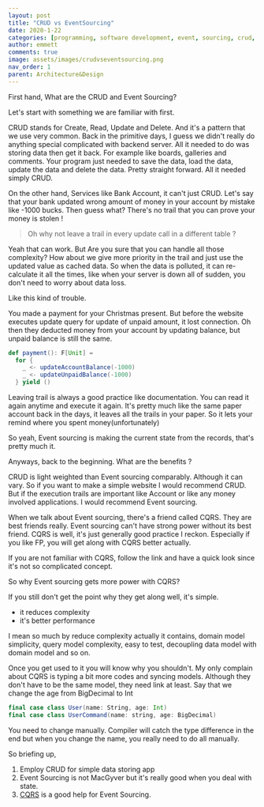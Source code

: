 ```yaml
---
layout: post
title: "CRUD vs EventSourcing"
date: 2020-1-22
categories: [programming, software development, event, sourcing, crud, architecture]
author: emmett
comments: true
image: assets/images/crudvseventsourcing.png
nav_order: 1
parent: Architecture&Design
---
```


First hand, What are the CRUD and Event Sourcing?

Let's start with something we are familiar with first.

CRUD stands for Create, Read, Update and Delete. And it's a pattern  that we use very common. Back in the primitive days, I guess we didn't really do anything special complicated with backend server. All it needed to do was storing data then get it back. For example like boards, galleries and comments. Your program just needed to save the data, load the data, update the data and delete the data. Pretty straight forward. All it needed simply CRUD.

On the other hand, Services like Bank Account, it can't just CRUD. Let's say that your bank updated wrong amount of money in your account  by mistake like -1000 bucks. Then guess what? There's no trail that you can prove your money is stolen !

> Oh why not leave a trail in every update call in a different table ?

Yeah that can work. But Are you sure that you can handle all those complexity? How about we give more priority in the trail and just use the  updated value as cached data. So when the data is polluted, it can re-calculate it all the times, like when your server is down all of sudden, you don't need to worry about data loss.

Like this kind of trouble.

You made a payment for your Christmas present. But before the website executes update query for update of unpaid amount, it lost connection. Oh then they deducted money from your account by updating balance, but unpaid balance is still the same.

```scala
def payment(): F[Unit] =
  for {
    _ <- updateAccountBalance(-1000)
    _ <- updateUnpaidBalance(-1000)
  } yield ()
```

Leaving trail is always a good practice like documentation. You can read it again anytime and execute it again. It's pretty much like the same paper account back in the days, it leaves all the trails in your paper. So it lets your remind where you spent money(unfortunately)

So yeah, Event sourcing is making the current state from the records, that's pretty much it.

Anyways, back to the beginning. What are the benefits ?

CRUD is light weighted than  Event sourcing comparably. Although it can vary. So if you want to make a simple website I would recommend CRUD. But if the execution trails are important like Account or like any money involved applications. I would recommend Event sourcing.

When we talk about Event sourcing, there's a friend called CQRS. They are best friends really. Event sourcing can't have strong power without its best friend. CQRS is well, it's just generally good practice I reckon. Especially if you like FP, you will get along with CQRS better actually.

If you are not familiar with CQRS, follow the link and have a quick look since it's not so complicated concept.

So why Event sourcing gets more power with CQRS?

If you still don't get the point why they get along well, it's simple.

- it reduces complexity
- it's better performance

I mean so much by reduce complexity actually it contains, domain model simplicity, query model complexity, easy to test, decoupling data model with domain model and so on.

Once you get used to it you will know why you shouldn't. My only complain about CQRS is typing a bit more codes and syncing models. Although they don't have to be the same model, they need link at least. Say that we change the age from BigDecimal to Int

```scala
final case class User(name: String, age: Int)
final case class UserCommand(name: string, age: BigDecimal)
```
You need to change manually. Compiler will catch the type difference in the end but when you change the name, you really need to do all manually.

So briefing up,

1. Employ CRUD for simple data storing app
2. Event Sourcing is not MacGyver but it's really good when you deal with state.
3. [CQRS](/docs/architecturedesign/cqrs) is a good help for Event Sourcing.